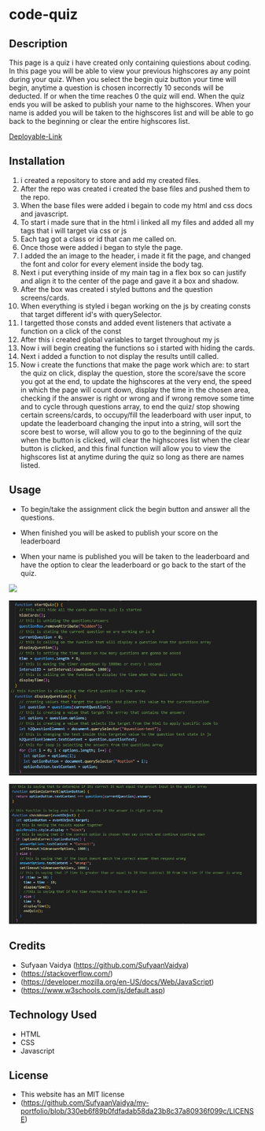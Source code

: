 # code-quiz


## Description 

This page is a quiz i have created only containing quiestions about coding. In this page you will be able to view your previous highscores ay any point during your quiz. When you select the begin quiz button your time will begin, anytime a question is chosen incorrectly 10 seconds will be deducted. If or when the time reaches 0 the quiz will end. When the quiz ends you will be asked to publish your name to the highscores. When your name is added you will be taken to the highscores list and will be able to go back to the beginning or clear the entire highscores list.


[Deployable-Link](https://sufyaanvaidya.github.io/code-quiz/)

## Installation

1. i created a repository to store and add my created files.
2. After the repo was created i created the base files and pushed them to the repo.
3. When the base files were added i begain to code my html and css docs and javascript.
4. To start i made sure that in the html i linked all my files and added all my tags that i will target via css or js
5. Each tag got a class or id that can me called on.
6. Once those were added i began to style the page.
7. I added the an image to the header, i made it fit the page, and changed the font and color for every element inside the body tag.
8. Next i put everything inside of my main tag in a flex box so can justify and align it to the center of the page and gave it a box and shadow.
9. After the box was created i styled buttons and the question screens/cards.
10. When everything is styled i began working on the js by creating consts that target different id's with querySelector.
11. I targetted those consts and added event listeners that activate a function on a click of the const
12. After this i created global variables to target throughout my js
13. Now i will begin creating the functions so i started with hiding the cards.
14. Next i added a function to not display the results untill called.
15. Now i create the functions that make the page work which are: to start the quiz on click, display the question, store the score/save the score you got at the end, to update the highscores at the very end, the speed in which the page will count down, display the time in the chosen area, checking if the answer is right or wrong and if wrong remove some time and to cycle through questions array, to end the quiz/ stop showing certain screens/cards, to occupy/fill the leaderboard with user input, to update the leaderboard changing the input into a string, will sort the score best to worse, will allow you to go to the beginning of the quiz when the button is clicked, will clear the highscores list when the clear button is clicked, and this final function will allow you to view the highscores list at anytime during the quiz so long as there are names listed.

## Usage 
- To begin/take the assignment click the begin button and answer all the questions.

- When finished you will be asked to publish your score on the leaderboard

- When your name is published you will be taken to the leaderboard and have the option to clear the leaderboard or go back to the start of the quiz.


![](./assets/images/Untitled_%20Jun%2028%2C%202022%205_12%20PM.gif)

![](./assets/images/code-2.PNG)

![](./assets/images/code-1.PNG)




## Credits

- Sufyaan Vaidya (https://github.com/SufyaanVaidya)
- (https://stackoverflow.com/)
- (https://developer.mozilla.org/en-US/docs/Web/JavaScript)
- (https://www.w3schools.com/js/default.asp)




## Technology Used

- HTML
- CSS
- Javascript

## License

- This website has an MIT license 
- (https://github.com/SufyaanVaidya/my-portfolio/blob/330eb6f89b0fdfadab58da23b8c37a80936f099c/LICENSE)